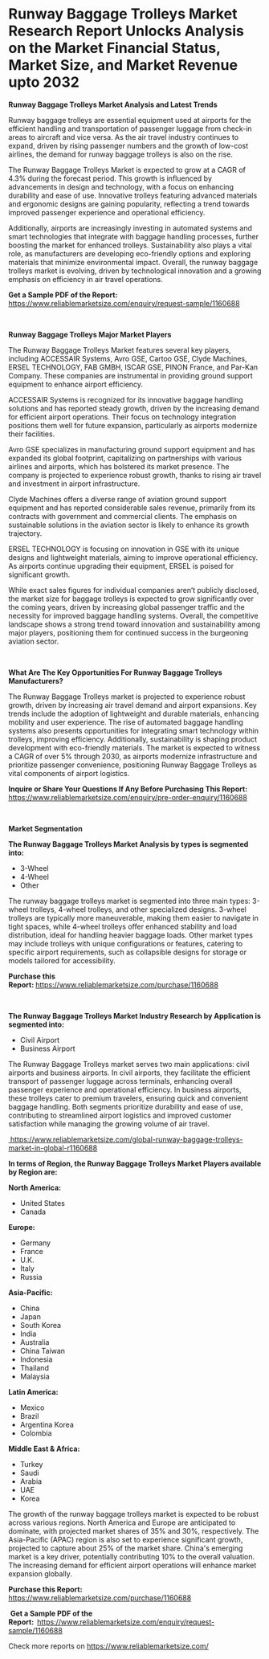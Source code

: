 <p><h1>Runway Baggage Trolleys Market Research Report Unlocks Analysis on the Market Financial Status, Market Size, and Market Revenue upto 2032</h1></p><p><strong>Runway Baggage Trolleys Market Analysis and Latest Trends</strong></p>
<p><p>Runway baggage trolleys are essential equipment used at airports for the efficient handling and transportation of passenger luggage from check-in areas to aircraft and vice versa. As the air travel industry continues to expand, driven by rising passenger numbers and the growth of low-cost airlines, the demand for runway baggage trolleys is also on the rise.</p><p>The Runway Baggage Trolleys Market is expected to grow at a CAGR of 4.3% during the forecast period. This growth is influenced by advancements in design and technology, with a focus on enhancing durability and ease of use. Innovative trolleys featuring advanced materials and ergonomic designs are gaining popularity, reflecting a trend towards improved passenger experience and operational efficiency.</p><p>Additionally, airports are increasingly investing in automated systems and smart technologies that integrate with baggage handling processes, further boosting the market for enhanced trolleys. Sustainability also plays a vital role, as manufacturers are developing eco-friendly options and exploring materials that minimize environmental impact. Overall, the runway baggage trolleys market is evolving, driven by technological innovation and a growing emphasis on efficiency in air travel operations.</p></p>
<p><strong>Get a Sample PDF of the Report:&nbsp;</strong> <a href="https://www.reliablemarketsize.com/enquiry/request-sample/1160688?utm_campaign=2393&utm_medium=2&utm_source=Github&utm_content=ia&utm_term=22032025&utm_id=runway-baggage-trolleys">https://www.reliablemarketsize.com/enquiry/request-sample/1160688</a></p>
<p>&nbsp;</p>
<p><strong>Runway Baggage Trolleys Major Market Players</strong></p>
<p><p>The Runway Baggage Trolleys Market features several key players, including ACCESSAIR Systems, Avro GSE, Cartoo GSE, Clyde Machines, ERSEL TECHNOLOGY, FAB GMBH, ISCAR GSE, PINON France, and Par-Kan Company. These companies are instrumental in providing ground support equipment to enhance airport efficiency.</p><p>ACCESSAIR Systems is recognized for its innovative baggage handling solutions and has reported steady growth, driven by the increasing demand for efficient airport operations. Their focus on technology integration positions them well for future expansion, particularly as airports modernize their facilities.</p><p>Avro GSE specializes in manufacturing ground support equipment and has expanded its global footprint, capitalizing on partnerships with various airlines and airports, which has bolstered its market presence. The company is projected to experience robust growth, thanks to rising air travel and investment in airport infrastructure.</p><p>Clyde Machines offers a diverse range of aviation ground support equipment and has reported considerable sales revenue, primarily from its contracts with government and commercial clients. The emphasis on sustainable solutions in the aviation sector is likely to enhance its growth trajectory.</p><p>ERSEL TECHNOLOGY is focusing on innovation in GSE with its unique designs and lightweight materials, aiming to improve operational efficiency. As airports continue upgrading their equipment, ERSEL is poised for significant growth.</p><p>While exact sales figures for individual companies aren’t publicly disclosed, the market size for baggage trolleys is expected to grow significantly over the coming years, driven by increasing global passenger traffic and the necessity for improved baggage handling systems. Overall, the competitive landscape shows a strong trend toward innovation and sustainability among major players, positioning them for continued success in the burgeoning aviation sector.</p></p>
<p>&nbsp;</p>
<p><strong>What Are The Key Opportunities For Runway Baggage Trolleys Manufacturers?</strong></p>
<p><p>The Runway Baggage Trolleys market is projected to experience robust growth, driven by increasing air travel demand and airport expansions. Key trends include the adoption of lightweight and durable materials, enhancing mobility and user experience. The rise of automated baggage handling systems also presents opportunities for integrating smart technology within trolleys, improving efficiency. Additionally, sustainability is shaping product development with eco-friendly materials. The market is expected to witness a CAGR of over 5% through 2030, as airports modernize infrastructure and prioritize passenger convenience, positioning Runway Baggage Trolleys as vital components of airport logistics.</p></p>
<p><strong>Inquire or Share Your Questions If Any Before Purchasing This Report:</strong> <a href="https://www.reliablemarketsize.com/enquiry/pre-order-enquiry/1160688?utm_campaign=2393&utm_medium=2&utm_source=Github&utm_content=ia&utm_term=22032025&utm_id=runway-baggage-trolleys">https://www.reliablemarketsize.com/enquiry/pre-order-enquiry/1160688</a></p>
<p>&nbsp;</p>
<p><strong>Market Segmentation</strong></p>
<p><strong>The Runway Baggage Trolleys Market Analysis by types is segmented into:</strong></p>
<p><ul><li>3-Wheel</li><li>4-Wheel</li><li>Other</li></ul></p>
<p><p>The runway baggage trolleys market is segmented into three main types: 3-wheel trolleys, 4-wheel trolleys, and other specialized designs. 3-wheel trolleys are typically more maneuverable, making them easier to navigate in tight spaces, while 4-wheel trolleys offer enhanced stability and load distribution, ideal for handling heavier baggage loads. Other market types may include trolleys with unique configurations or features, catering to specific airport requirements, such as collapsible designs for storage or models tailored for accessibility.</p></p>
<p><strong>Purchase this Report:&nbsp;</strong><a href="https://www.reliablemarketsize.com/purchase/1160688?utm_campaign=2393&utm_medium=2&utm_source=Github&utm_content=ia&utm_term=22032025&utm_id=runway-baggage-trolleys">https://www.reliablemarketsize.com/purchase/1160688</a></p>
<p>&nbsp;</p>
<p><strong>The Runway Baggage Trolleys Market Industry Research by Application is segmented into:</strong></p>
<p><ul><li>Civil Airport</li><li>Business Airport</li></ul></p>
<p><p>The Runway Baggage Trolleys market serves two main applications: civil airports and business airports. In civil airports, they facilitate the efficient transport of passenger luggage across terminals, enhancing overall passenger experience and operational efficiency. In business airports, these trolleys cater to premium travelers, ensuring quick and convenient baggage handling. Both segments prioritize durability and ease of use, contributing to streamlined airport logistics and improved customer satisfaction while managing the growing volume of air travel.</p></p>
<p><a href="https://www.reliablemarketsize.com/global-runway-baggage-trolleys-market-in-global-r1160688?utm_campaign=2393&utm_medium=2&utm_source=Github&utm_content=ia&utm_term=22032025&utm_id=runway-baggage-trolleys">&nbsp;https://www.reliablemarketsize.com/global-runway-baggage-trolleys-market-in-global-r1160688</a></p>
<p><strong>In terms of Region, the Runway Baggage Trolleys Market Players available by Region are:</strong></p>
<p>
    <p> <strong> North America: </strong>
        <ul>
            <li>United States</li>
            <li>Canada</li>
        </ul>
        </p> 
    <p> <strong> Europe: </strong>
        <ul>
            <li>Germany</li>
            <li>France</li>
            <li>U.K.</li>
            <li>Italy</li>
            <li>Russia</li>
        </ul>
        </p> 
    <p> <strong> Asia-Pacific: </strong>
        <ul>
            <li>China</li>
            <li>Japan</li>
            <li>South Korea</li>
            <li>India</li>
            <li>Australia</li>
            <li>China Taiwan</li>
            <li>Indonesia</li>
            <li>Thailand</li>
            <li>Malaysia</li>
        </ul>
        </p> 
    <p> <strong> Latin America: </strong>
        <ul>
            <li>Mexico</li>
            <li>Brazil</li>
            <li>Argentina Korea</li>
            <li>Colombia</li>
        </ul>
        </p> 
    <p> <strong> Middle East & Africa: </strong>
        <ul>
            <li>Turkey</li>
            <li>Saudi</li>
            <li>Arabia</li>
            <li>UAE</li>
            <li>Korea</li>
        </ul>
    </p>
    </p>
<p><p>The growth of the runway baggage trolleys market is expected to be robust across various regions. North America and Europe are anticipated to dominate, with projected market shares of 35% and 30%, respectively. The Asia-Pacific (APAC) region is also set to experience significant growth, projected to capture about 25% of the market share. China's emerging market is a key driver, potentially contributing 10% to the overall valuation. The increasing demand for efficient airport operations will enhance market expansion globally.</p></p>
<p><strong>Purchase this Report: </strong><a href="https://www.reliablemarketsize.com/purchase/1160688?utm_campaign=2393&utm_medium=2&utm_source=Github&utm_content=ia&utm_term=22032025&utm_id=runway-baggage-trolleys">https://www.reliablemarketsize.com/purchase/1160688</a></p>
<p>&nbsp;<strong>Get a Sample PDF of the Report:&nbsp;&nbsp;</strong><a href="https://www.reliablemarketsize.com/enquiry/request-sample/1160688?utm_campaign=2393&utm_medium=2&utm_source=Github&utm_content=ia&utm_term=22032025&utm_id=runway-baggage-trolleys">https://www.reliablemarketsize.com/enquiry/request-sample/1160688</a></p>
<p><strong></strong></p>
<p>Check more reports on <a href="https://www.reliablemarketsize.com/?utm_campaign=2393&utm_medium=2&utm_source=Github&utm_content=ia&utm_term=22032025&utm_id=runway-baggage-trolleys">https://www.reliablemarketsize.com/</a></p>